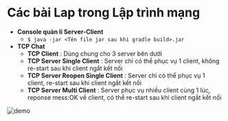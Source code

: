 # Các bài Lap trong Lập trình mạng

* **Console quản lí Server-Client**
    * `$ java -jar <Tên file jar sau khi gradle build>.jar`
* **TCP Chat**
    * **TCP Client** : Dùng chung cho 3 server bên dưới
    * **TCP Server Single Client** : Server chỉ có thể phục vụ 1 client, không re-start sau khi client ngắt kết nối
    * **TCP Server Reopen Single Client** : Server chỉ có thể phục vụ 1 client, re-start sau khi client ngắt kết nối
    * **TCP Server Multi Client** : Server phục vụ nhiều client cùng 1 lúc, reponse mess:OK về client, có thể re-start sau khi client ngắt kết nối

![demo](/img/demo1.gif "Optional Title")
